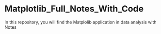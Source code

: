 # Matplotlib_Full_Notes_With_Code
In this repository, you will find the Matplolib application in data analysis with Notes
